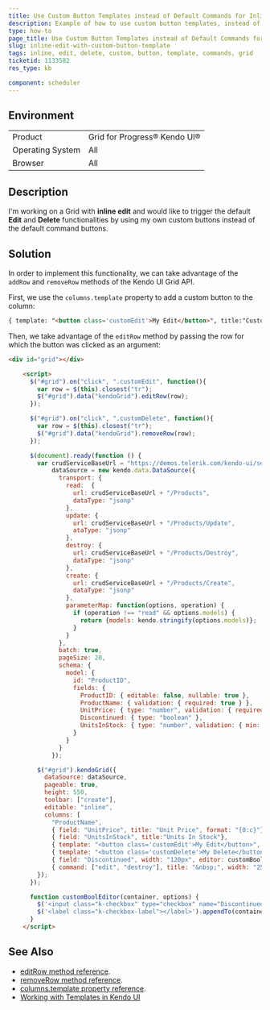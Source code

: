 ```yaml
---
title: Use Custom Button Templates instead of Default Commands for Inline Edit and Delete Functionalities.
description: Example of how to use custom button templates, instead of the default commands, to Edit and Delete records in a Grid with inline edit mode enabled.
type: how-to
page_title: Use Custom Button Templates instead of Default Commands for Inline Edit and Delete Functionalities.
slug: inline-edit-with-custom-button-template
tags: inline, edit, delete, custom, button, template, commands, grid
ticketid: 1133582
res_type: kb

component: scheduler
---
```


## Environment
<table>
 <tr>
  <td>Product</td>
  <td>Grid for Progress® Kendo UI®</td>
 </tr>
 <tr>
  <td>Operating System</td>
  <td>All</td>
 </tr>
 <tr>
  <td>Browser</td>
  <td>All</td>
 </tr>
</table>


## Description

I'm working on a Grid with **inline edit** and would like to trigger the default **Edit** and **Delete** functionalities by using my own custom buttons instead of the default command buttons.

## Solution

In order to implement this functionality, we can take advantage of the `addRow` and `removeRow` methods of the Kendo UI Grid API.

First, we use the `columns.template` property to add a custom button to the column:

````html
{ template: "<button class='customEdit'>My Edit</button>", title:"Custom Edit"}
````

Then, we take advantage of the `editRow` method by passing the row for which the button was clicked as an argument:

```html
<div id="grid"></div>

    <script>
      $("#grid").on("click", ".customEdit", function(){
        var row = $(this).closest("tr");
        $("#grid").data("kendoGrid").editRow(row);
      });

      $("#grid").on("click", ".customDelete", function(){
        var row = $(this).closest("tr");
        $("#grid").data("kendoGrid").removeRow(row);
      });

      $(document).ready(function () {
        var crudServiceBaseUrl = "https://demos.telerik.com/kendo-ui/service",
            dataSource = new kendo.data.DataSource({
              transport: {
                read:  {
                  url: crudServiceBaseUrl + "/Products",
                  dataType: "jsonp"
                },
                update: {
                  url: crudServiceBaseUrl + "/Products/Update",
                  ataType: "jsonp"
                },
                destroy: {
                  url: crudServiceBaseUrl + "/Products/Destroy",
                  dataType: "jsonp"
                },
                create: {
                  url: crudServiceBaseUrl + "/Products/Create",
                  dataType: "jsonp"
                },
                parameterMap: function(options, operation) {
                  if (operation !== "read" && options.models) {
                    return {models: kendo.stringify(options.models)};
                  }
                }
              },
              batch: true,
              pageSize: 20,
              schema: {
                model: {
                  id: "ProductID",
                  fields: {
                    ProductID: { editable: false, nullable: true },
                    ProductName: { validation: { required: true } },
                    UnitPrice: { type: "number", validation: { required: true, min: 1} },
                    Discontinued: { type: "boolean" },
                    UnitsInStock: { type: "number", validation: { min: 0, required: true } }
                  }
                }
              }
            });

        $("#grid").kendoGrid({
          dataSource: dataSource,
          pageable: true,
          height: 550,
          toolbar: ["create"],
          editable: "inline",
          columns: [
            "ProductName",
            { field: "UnitPrice", title: "Unit Price", format: "{0:c}"},
            { field: "UnitsInStock", title:"Units In Stock"},
            { template: "<button class='customEdit'>My Edit</button>", title:"Custom Edit"},
            { template: "<button class='customDelete'>My Delete</button>", title:"Custom Delete"},
            { field: "Discontinued", width: "120px", editor: customBoolEditor },
            { command: ["edit", "destroy"], title: "&nbsp;", width: "250px" }]
        });
      });

      function customBoolEditor(container, options) {
        $('<input class="k-checkbox" type="checkbox" name="Discontinued" data-type="boolean" data-bind="checked:Discontinued">').appendTo(container);
        $('<label class="k-checkbox-label">​</label>').appendTo(container);
      }
    </script>
```

## See Also

* [editRow method reference](https://docs.telerik.com/kendo-ui/api/javascript/ui/grid#methods-editRow).
* [removeRow method reference](https://docs.telerik.com/kendo-ui/api/javascript/ui/grid#methods-removeRow).
* [columns.template property reference](https://docs.telerik.com/kendo-ui/api/javascript/ui/grid#configuration-columns.template).
* [Working with Templates in Kendo UI](https://docs.telerik.com/kendo-ui/framework/templates/overview)
